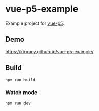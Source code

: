 # vue-p5-example

Example project for [vue-p5](https://github.com/Kinrany/vue-p5).

## Demo

https://kinrany.github.io/vue-p5-example/

## Build

```
npm run build
```

### Watch mode

```
npm run dev
```
